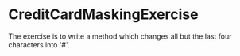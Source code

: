 # CreditCardMaskingExercise
The exercise is to write a method which changes all but the last four characters into '#'.
